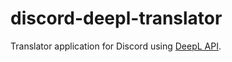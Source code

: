 # discord-deepl-translator
Translator application for Discord using [DeepL API](https://github.com/DeepLcom/deepl-python).
